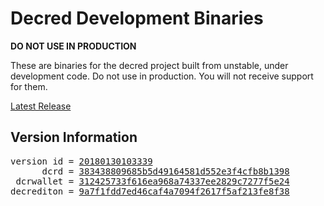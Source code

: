 
# Decred Development Binaries

**DO NOT USE IN PRODUCTION**

These are binaries for the decred project built from unstable, under development
code. Do not use in production. You will not receive support for them.

[Latest Release](https://github.com/matheusd/decred-weekly-builds/releases/latest)

## Version Information

<pre>
version id = <a href="https://github.com/matheusd/decred-weekly-builds/releases/tag/v20180130103339">20180130103339</a>
      dcrd = <a href="https://github.com/matheusd/dcrd/commits/383438809685b5d49164581d552e3f4cfb8b1398">383438809685b5d49164581d552e3f4cfb8b1398</a>
 dcrwallet = <a href="https://github.com/matheusd/dcrwallet/commits/312425733f616ea968a74337ee2829c7277f5e24">312425733f616ea968a74337ee2829c7277f5e24</a>
decrediton = <a href="https://github.com/matheusd/decrediton/commits/9a7f1fdd7ed46caf4a7094f2617f5af213fe8f38">9a7f1fdd7ed46caf4a7094f2617f5af213fe8f38</a>
</pre>

